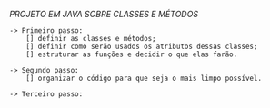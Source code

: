 *PROJETO EM JAVA SOBRE CLASSES E MÉTODOS*

    -> Primeiro passo:
        [] definir as classes e métodos;
        [] definir como serão usados os atributos dessas classes;
        [] estruturar as funções e decidir o que elas farão.

    -> Segundo passo:
        [] organizar o código para que seja o mais limpo possível.

    -> Terceiro passo:
        